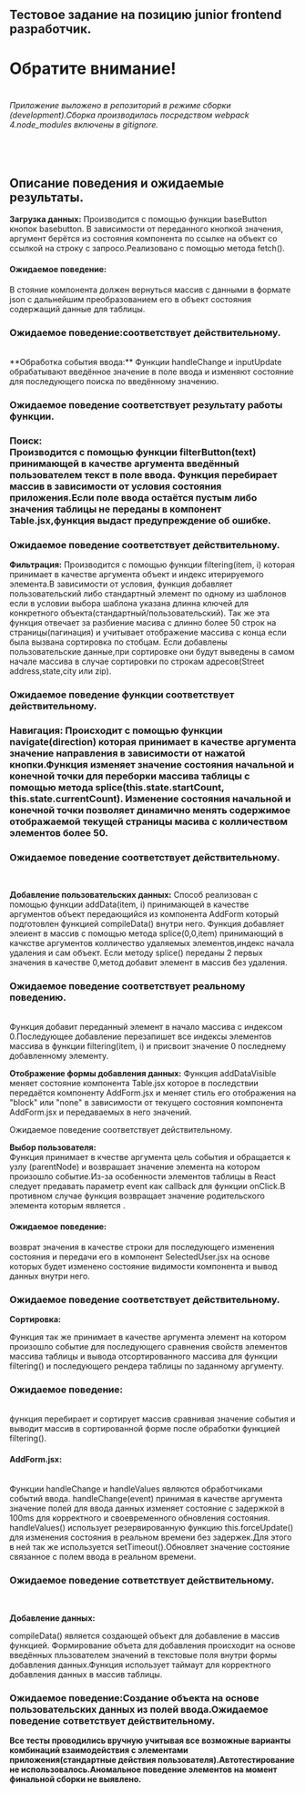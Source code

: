 ## Тестовое задание на позицию junior frontend разработчик.
<h1>Обратите внимание!<h1>
  <h6>Приложение выложено в репозиторий в режиме сборки (development).Сборка производилась посредством webpack 4.node_modules включены в gitignore.<h6>
  
  <br>
<h2>Описание поведения и ожидаемые результаты.</h2>

**Загрузка данных:**
Производится с помощью функции baseButton кнопок basebutton.
В зависимости от переданного кнопкой значения, аргумент берётся из состояния компонента по ссылке на объект со ссылкой на строку с запросо.Реализовано с помощью метода fetch().
<h4>Ожидаемое поведение:</h4>
В стояние компонента должен вернуться массив с данными в формате json с дальнейшим преобразованием его в объект состояния содержащий данные для таблицы.
<h3>Ожидаемое поведение:соответствует действительному.</h3>
<br>
**Обработка события ввода:**
Функции handleChange и inputUpdate обрабатывают введённое значение в поле ввода и изменяют состояние для последующего поиска по введённому значению.
<h3>Ожидаемое поведение соответствует результату работы функции.<h3>


**Поиск:**
<br>
Производится с помощью функции filterButton(text) принимающей в качестве аргумента введённый пользователем текст в поле ввода.
Функция перебирает массив в зависимости от условия состояния приложения.Если поле ввода остаётся пустым либо значения таблицы не переданы в компонент Table.jsx,функция выдаст предупреждение об ошибке.
<h3>Ожидаемое поведение соответствует действительному.</h3>



**Фильтрация:**
Производится с помощью функции filtering(item, i) которая принимает в качестве аргумента объект и индекс итерируемого элемента.В зависимости от условия, функция добавляет пользовательский либо стандартный элемент по одному из шаблонов если в условии выбора шаблона указана длинна ключей для конкретного объекта(стандартный/пользовательский).
Так же эта функция отвечает за разбиение масива с длинно более 50 строк на страницы(пагинация) и учитывает отображение массива с конца если была вызвана сортировка по стобцам.
Если добавлены пользовательские данные,при сортировке они будут выведены в самом начале массива в случае сортировки по строкам адресов(Street address,state,city или zip).
<h3>Ожидаемое поведение функции соответствует действительному.<h3>

**Навигация:**
Происходит с помощью функции navigate(direction) которая принимает в качестве аргумента значение направления в зависимости от нажатой кнопки.Функция изменяет значение состояния начальной и конечной точки для переборки массива таблицы с помощью метода splice(this.state.startCount, this.state.currentCount).
Изменение состояния начальной и конечной точки позволяет динамично менять содержимое отображаемой текущей страницы масива с колличеством элементов более 50.
<h3>Ожидаемое поведение соответствует действительному.</h3>
<br>

**Добавление пользовательских данных:**
Способ реализован с помощью функции addData(item, i) принимающей в качестве аргументов объект передающийся из компонента AddForm который подготовлен функцией compileData() внутри него.
Функция добавляет элеиент в массив с помощью метода splice(0,0,item) принимающий в качкстве аргументов колличество удаляемых элементов,индекс начала удаления и сам объект.
Если методу splice() переданы 2 первых значения в качестве 0,метод добавит элемент в массив без удаления.
<h3>Ожидаемое поведение соответствует реальному поведению.</h3>
<br>
Функция добавит переданный элемент в начало массива с индексом 0.Последующее добавление перезапишет все индексы элементов массива в функции filtering(item, i) и присвоит значение 0 последнему добавленному элементу.
<br>


**Отображение формы добавления данных:**
Функция addDataVisible меняет состояние компонента Table.jsx которое в последствии передаётся компоненту AddForm.jsx и меняет стиль его отображения на "block" или "none" в зависимости от текущего состояния компонента AddForm.jsx и передаваемых в него значений.
</h3>Ожидаемое поведение соответствует действительному.</h3>
<br>



**Выбор пользователя:**
<br>
Функция принимает в кчестве аргумента цель события и обращается к узлу (parentNode) и возврашает значение элемента на котором произошло событие.Из-за особенности элементов таблицы в React следует предавать параметр event как callback для функции onClick.В противном случае функция возвращает значение родительского элемента которым является <table>.
  <h4>Ожидаемое поведение:</h4>возврат значения в качестве строки для последующего изменения состояния и передачи его в компонент SelectedUser.jsx на основе которых будет изменено состояние видимости компонента и вывод данных внутри него.
<br>
<h3>Ожидаемое поведение соответствует действительному.</h3>
  
  
**Сортировка:**

Функция так же принимает в качестве аргумента элемент на котором произошло событие для последующего сравнения свойств элементов массива таблицы и вывода отсортированного массива для функции filtering() и последующего рендера таблицы по заданному аргументу.
<h3>Ожидаемое поведение:</h3>
<br>
функция перебирает и сортирует массив сравнивая значение события и выводит массив в сортированной форме после обработки функцией filtering().

<h4>AddForm.jsx:</h4>
<br>
Функции handleChange и handleValues являются обработчиками событий ввода.
handleChange(event) принимая в качестве аргумента значение полей для ввода данных изменяет состояние с задержкой в 100ms для корректного и своевременного обновления состояния.
handleValues() использует резервированную функцию this.forceUpdate() для изменения состояния в реальном времени без задержек.Для этого в ней так же используется setTimeout().Обновляет значение состояние связанное с полем ввода в реальном времени.
<br>
<h3>Ожидаемое поведение сответствует действительному.</h3>
<br>



**Добавление данных:**


compileData() является создающей объект для добавление в массив функцией.
Формирование объета для добавления происходит на основе введённых пльзователем значений в текстовые поля внутри формы добавления данных.Функция использует таймаут для корректного добавления данных в массив таблицы.
<br>
<h3>Ожидаемое поведение:Создание объекта на основе пользовательских данных из полей ввода.Ожидаемое поведение сответствует действительному.</h3>


**Все тесты проводились вручную учитывая все возможные варианты комбинаций взаимодействия с элементами приложения(стандартные действия пользователя).Автотестирование не использовалось.Аномальное поведение элементов на момент финальной сборки не выявлено.**



